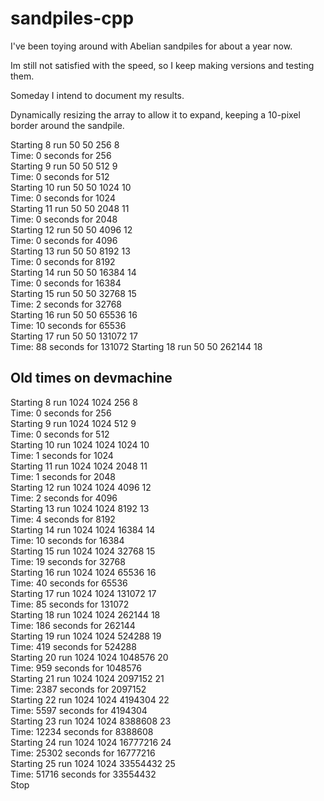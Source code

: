 # sandpiles-cpp

I've been toying around with Abelian sandpiles for about a year now. 

Im still not satisfied with the speed, so I keep making versions and testing them.

Someday I intend to document my results. 

Dynamically resizing the array to allow it to expand, keeping a 10-pixel border around the sandpile.



Starting 8 run 50 50 256 8  
Time: 0 seconds for 256  
Starting 9 run 50 50 512 9  
Time: 0 seconds for 512  
Starting 10 run 50 50 1024 10  
Time: 0 seconds for 1024  
Starting 11 run 50 50 2048 11  
Time: 0 seconds for 2048  
Starting 12 run 50 50 4096 12  
Time: 0 seconds for 4096  
Starting 13 run 50 50 8192 13  
Time: 0 seconds for 8192  
Starting 14 run 50 50 16384 14  
Time: 0 seconds for 16384  
Starting 15 run 50 50 32768 15  
Time: 2 seconds for 32768  
Starting 16 run 50 50 65536 16  
Time: 10 seconds for 65536  
Starting 17 run 50 50 131072 17  
Time: 88 seconds for 131072
Starting 18 run 50 50 262144 18





## Old times on devmachine
Starting 8 run 1024 1024 256 8   
Time: 0 seconds for 256  
Starting 9 run 1024 1024 512 9  
Time: 0 seconds for 512  
Starting 10 run 1024 1024 1024 10   
Time: 1 seconds for 1024  
Starting 11 run 1024 1024 2048 11  
Time: 1 seconds for 2048  
Starting 12 run 1024 1024 4096 12  
Time: 2 seconds for 4096  
Starting 13 run 1024 1024 8192 13  
Time: 4 seconds for 8192  
Starting 14 run 1024 1024 16384 14  
Time: 10 seconds for 16384  
Starting 15 run 1024 1024 32768 15  
Time: 19 seconds for 32768  
Starting 16 run 1024 1024 65536 16  
Time: 40 seconds for 65536  
Starting 17 run 1024 1024 131072 17  
Time: 85 seconds for 131072  
Starting 18 run 1024 1024 262144 18    
Time: 186 seconds for 262144  
Starting 19 run 1024 1024 524288 19  
Time: 419 seconds for 524288  
Starting 20 run 1024 1024 1048576 20  
Time: 959 seconds for 1048576  
Starting 21 run 1024 1024 2097152 21  
Time: 2387 seconds for 2097152  
Starting 22 run 1024 1024 4194304 22  
Time: 5597 seconds for 4194304  
Starting 23 run 1024 1024 8388608 23  
Time: 12234 seconds for 8388608  
Starting 24 run 1024 1024 16777216 24  
Time: 25302 seconds for 16777216  
Starting 25 run 1024 1024 33554432 25  
Time: 51716 seconds for 33554432  
Stop  

